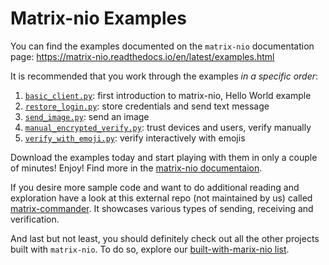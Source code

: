 # Matrix-nio Examples

You can find the examples documented on the `matrix-nio` documentation
page: https://matrix-nio.readthedocs.io/en/latest/examples.html

It is recommended that you work through the examples *in a specific order*:
1. [`basic_client.py`](basic_client.py):
   first introduction to matrix-nio, Hello World example
2. [`restore_login.py`](restore_login.py):
   store credentials and send text message
3. [`send_image.py`](send_image.py):
   send an image
4. [`manual_encrypted_verify.py`](manual_encrypted_verify.py):
   trust devices and users, verify manually
5. [`verify_with_emoji.py`](verify_with_emoji.py):
   verify interactively with emojis

Download the examples today and start playing with them in only a couple of minutes!
Enjoy! Find more in the [matrix-nio documentaion](
https://matrix-nio.readthedocs.io/en/latest/index.html).

If you desire more sample code and want to do additional reading and exploration
have a 
look at this external repo (not maintained by us) called
[matrix-commander](<https://github.com/8go/matrix-commander>).
It showcases various types of sending, receiving and verification.  

And last but not least, you should definitely check out all 
the other projects built with `matrix-nio`. To do so, explore our 
[built-with-marix-nio list](
<https://github.com/poljar/matrix-nio/blob/master/doc/built-with-nio.rst>).
